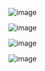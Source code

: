 ![image](https://github.com/user-attachments/assets/c439d95b-0de6-4f11-82e2-8d8b016bb0b1)

![image](https://github.com/user-attachments/assets/596b1790-cd26-459d-b916-c7424dc00b62)

![image](https://github.com/user-attachments/assets/d95a4e4b-242a-42b7-9786-9f63f6dcde0c)

![image](https://github.com/user-attachments/assets/909bf091-16b3-4039-9a34-4a955078d288)


